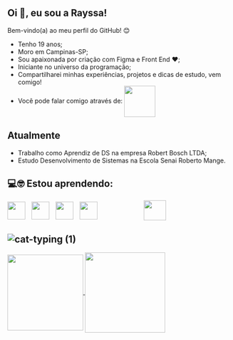 <!--
**RAYsSA-Chaves/RAYsSA-Chaves** is a ✨ _special_ ✨ repository because its `README.md` (this file) appears on your GitHub profile.
-->

## Oi :wave:, eu sou a Rayssa!

Bem-vindo(a) ao meu perfil do GitHub! :blush:
* Tenho 19 anos;
* Moro em Campinas-SP;
* Sou apaixonada por criação com Figma e Front End :heart:;
* Iniciante no universo da programação;
* Compartilharei minhas experiências, projetos e dicas de estudo, vem comigo!
* Você pode falar comigo através de:
  <a href="rayssa.ccmelo@gmail.com">
    <img 
      width="70" 
      align="center"
      src="https://img.shields.io/badge/Gmail-D14836?style=for-the-badge&logo=gmail&logoColor=white"
    />
  </a>
  
## Atualmente
* Trabalho como Aprendiz de DS na empresa Robert Bosch LTDA;
* Estudo Desenvolvimento de Sistemas na Escola Senai Roberto Mange.

## :computer::nerd_face: Estou aprendendo:
<img
  width="40" 
  height="40"
  align="center" 
  style="padding-right: 10px;"
  src="https://cdn.jsdelivr.net/gh/devicons/devicon@latest/icons/git/git-original.svg"
/> 
  <img 
    width="40" 
    height="40" 
    align="center" 
    style="padding-right: 10px;"
    src="https://cdn.jsdelivr.net/gh/devicons/devicon@latest/icons/html5/html5-original.svg" 
  /> 
  <img 
    width="40" 
    height="40" 
    align="center" 
    style="padding-right: 10px;"
    src="https://cdn.jsdelivr.net/gh/devicons/devicon@latest/icons/css3/css3-original.svg" 
  /> 
  <img 
    width="40" 
    height="40" 
    align="center" 
    style="padding-right: 100px;"
    src="https://cdn.jsdelivr.net/gh/devicons/devicon@latest/icons/javascript/javascript-original.svg" 
  /> 
  <img 
    width="50" 
    height="45" 
    align="center" 
    style="padding-right: 10px;"
    src="https://cdn.jsdelivr.net/gh/devicons/devicon@latest/icons/python/python-original.svg" 
  />

![cat-typing (1)](https://github.com/user-attachments/assets/a3f5d1ab-8140-43c5-9e9f-87f02f32132d)
---

  <a href="https://github.com/RAYsSA-Chaves">
    <img 
      height="170" 
      align="center"
      src="https://github-readme-stats.vercel.app/api/top-langs/?username=RAYsSA-Chaves&layout=compact&langs_count=7&theme=radical&custom_title=Tecnologias&locale=pt-br"
    /> 
    <img 
      height="180" 
      align="center"
      src="https://github-readme-stats.vercel.app/api?username=RAYsSA-Chaves&show_icons=true&theme=radical&include_all_commits=true&count_private=true&locale=pt-br"
    />
  </a>
